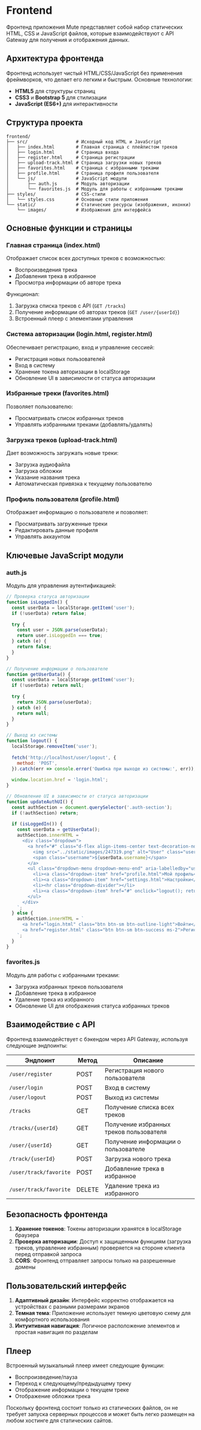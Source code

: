 # Frontend

Фронтенд приложения Mute представляет собой набор статических HTML, CSS и JavaScript файлов, которые взаимодействуют с API Gateway для получения и отображения данных.

## Архитектура фронтенда

Фронтенд использует чистый HTML/CSS/JavaScript без применения фреймворков, что делает его легким и быстрым. Основные технологии:

- **HTML5** для структуры страниц
- **CSS3** и **Bootstrap 5** для стилизации
- **JavaScript (ES6+)** для интерактивности

## Структура проекта

```
frontend/
├── src/                  # Исходный код HTML и JavaScript
│   ├── index.html        # Главная страница с плейлистом треков
│   ├── login.html        # Страница входа
│   ├── register.html     # Страница регистрации
│   ├── upload-track.html # Страница загрузки новых треков
│   ├── favorites.html    # Страница с избранными треками
│   ├── profile.html      # Страница профиля пользователя
│   └── js/               # JavaScript модули
│       ├── auth.js       # Модуль авторизации
│       └── favorites.js  # Модуль для работы с избранными треками
├── styles/               # CSS-стили
│   └── styles.css        # Основные стили приложения
└── static/               # Статические ресурсы (изображения, иконки)
    └── images/           # Изображения для интерфейса
```

## Основные функции и страницы

### Главная страница (index.html)

Отображает список всех доступных треков с возможностью:
- Воспроизведения трека
- Добавления трека в избранное
- Просмотра информации об авторе трека

Функционал:
1. Загрузка списка треков с API (`GET /tracks`)
2. Получение информации об авторах треков (`GET /user/{userId}`)
3. Встроенный плеер с элементами управления

### Система авторизации (login.html, register.html)

Обеспечивает регистрацию, вход и управление сессией:
- Регистрация новых пользователей
- Вход в систему
- Хранение токена авторизации в localStorage
- Обновление UI в зависимости от статуса авторизации

### Избранные треки (favorites.html)

Позволяет пользователю:
- Просматривать список избранных треков
- Управлять избранными треками (добавлять/удалять)

### Загрузка треков (upload-track.html)

Дает возможность загружать новые треки:
- Загрузка аудиофайла
- Загрузка обложки
- Указание названия трека
- Автоматическая привязка к текущему пользователю

### Профиль пользователя (profile.html)

Отображает информацию о пользователе и позволяет:
- Просматривать загруженные треки
- Редактировать данные профиля
- Управлять аккаунтом

## Ключевые JavaScript модули

### auth.js

Модуль для управления аутентификацией:

```javascript
// Проверка статуса авторизации
function isLoggedIn() {
  const userData = localStorage.getItem('user');
  if (!userData) return false;
  
  try {
    const user = JSON.parse(userData);
    return user.isLoggedIn === true;
  } catch (e) {
    return false;
  }
}

// Получение информации о пользователе
function getUserData() {
  const userData = localStorage.getItem('user');
  if (!userData) return null;
  
  try {
    return JSON.parse(userData);
  } catch (e) {
    return null;
  }
}

// Выход из системы
function logout() {
  localStorage.removeItem('user');
  
  fetch('http://localhost/user/logout', {
    method: 'POST',
  }).catch(err => console.error('Ошибка при выходе из системы:', err));
  
  window.location.href = 'login.html';
}

// Обновление UI в зависимости от статуса авторизации
function updateAuthUI() {
  const authSection = document.querySelector('.auth-section');
  if (!authSection) return;
  
  if (isLoggedIn()) {
    const userData = getUserData();
    authSection.innerHTML = `
      <div class="dropdown">
        <a href="#" class="d-flex align-items-center text-decoration-none dropdown-toggle" id="userDropdown" data-bs-toggle="dropdown" aria-expanded="false">
          <img src="../static/images/247319.png" alt="User" class="user-avatar" style="height: 40px; margin-right: 10px;">
          <span class="username">${userData.username}</span>
        </a>
        <ul class="dropdown-menu dropdown-menu-end" aria-labelledby="userDropdown">
          <li><a class="dropdown-item" href="profile.html">Мой профиль</a></li>
          <li><a class="dropdown-item" href="settings.html">Настройки</a></li>
          <li><hr class="dropdown-divider"></li>
          <li><a class="dropdown-item" href="#" onclick="logout(); return false;">Выход</a></li>
        </ul>
      </div>
    `;
  } else {
    authSection.innerHTML = `
      <a href="login.html" class="btn btn-sm btn-outline-light">Войти</a>
      <a href="register.html" class="btn btn-sm btn-success ms-2">Регистрация</a>
    `;
  }
}
```

### favorites.js

Модуль для работы с избранными треками:

- Загрузка избранных треков пользователя
- Добавление трека в избранное
- Удаление трека из избранного
- Обновление UI для отображения статуса избранных треков

## Взаимодействие с API

Фронтенд взаимодействует с бэкендом через API Gateway, используя следующие эндпоинты:

| Эндпоинт | Метод | Описание |
|----------|-------|----------|
| `/user/register` | POST | Регистрация нового пользователя |
| `/user/login` | POST | Вход в систему |
| `/user/logout` | POST | Выход из системы |
| `/tracks` | GET | Получение списка всех треков |
| `/tracks/{userId}` | GET | Получение избранных треков пользователя |
| `/user/{userId}` | GET | Получение информации о пользователе |
| `/track/{userId}` | POST | Загрузка нового трека |
| `/user/track/favorite` | POST | Добавление трека в избранное |
| `/user/track/favorite` | DELETE | Удаление трека из избранного |

## Безопасность фронтенда

1. **Хранение токенов**: Токены авторизации хранятся в localStorage браузера
2. **Проверка авторизации**: Доступ к защищенным функциям (загрузка треков, управление избранным) проверяется на стороне клиента перед отправкой запроса
3. **CORS**: Фронтенд отправляет запросы только на разрешенные домены

## Пользовательский интерфейс

1. **Адаптивный дизайн**: Интерфейс корректно отображается на устройствах с разными размерами экранов
2. **Темная тема**: Приложение использует темную цветовую схему для комфортного использования
3. **Интуитивная навигация**: Логичное расположение элементов и простая навигация по разделам

## Плеер

Встроенный музыкальный плеер имеет следующие функции:
- Воспроизведение/пауза
- Переход к следующему/предыдущему треку
- Отображение информации о текущем треке
- Отображение обложки трека

Поскольку фронтенд состоит только из статических файлов, он не требует запуска серверных процессов и может быть легко размещен на любом хостинге для статических сайтов.